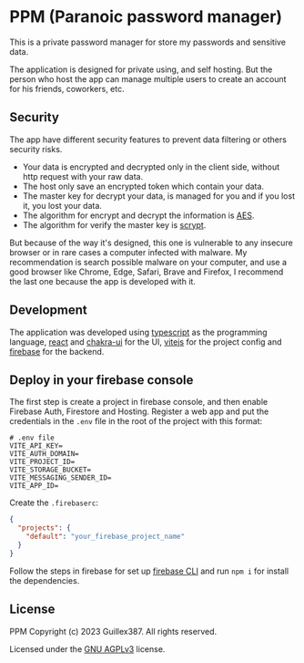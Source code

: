 # PPM (Paranoic password manager)

This is a private password manager for store my passwords and sensitive data.

The application is designed for private using, and self hosting.
But the person who host the app can manage multiple users to
create an account for his friends, coworkers, etc.

## Security

The app have different security features to prevent data filtering
or others security risks.

- Your data is encrypted and decrypted only in the client side,
  without http request with your raw data.
- The host only save an encrypted token which contain your data.
- The master key for decrypt your data, is managed for you
  and if you lost it, you lost your data.
- The algorithm for encrypt and decrypt the information is [AES](https://en.wikipedia.org/wiki/Advanced_Encryption_Standard).
- The algorithm for verify the master key is [scrypt](https://en.wikipedia.org/wiki/Scrypt).

But because of the way it's designed, this one is vulnerable to any insecure browser
or in rare cases a computer infected with malware. My recommendation is search possible malware on your computer,
and use a good browser like Chrome, Edge, Safari, Brave and Firefox,
I recommend the last one because the app is developed with it.

## Development

The application was developed using [typescript](https://www.typescriptlang.org/) as the programming language,
[react](https://react.dev/) and [chakra-ui](https://chakra-ui.com/) for the UI,
[vitejs](https://vitejs.dev/) for the project config and [firebase](https://firebase.google.com/) for the backend.

## Deploy in your firebase console

The first step is create a project in firebase console, and then enable Firebase Auth,
Firestore and Hosting. Register a web app and put the credentials in the `.env` file in the root
of the project with this format:

```env
# .env file
VITE_API_KEY=
VITE_AUTH_DOMAIN=
VITE_PROJECT_ID=
VITE_STORAGE_BUCKET=
VITE_MESSAGING_SENDER_ID=
VITE_APP_ID=
```

Create the `.firebaserc`:

```json
{
  "projects": {
    "default": "your_firebase_project_name"
  }
}
```

Follow the steps in firebase for set up [firebase CLI](https://firebase.google.com/docs/cli) and run `npm i` for install the dependencies.

## License

PPM Copyright (c) 2023 Guillex387. All rights reserved.

Licensed under the [GNU AGPLv3](/LICENSE) license.
